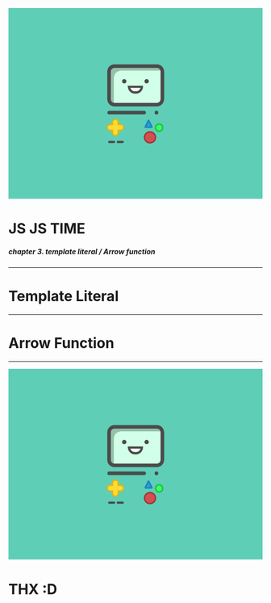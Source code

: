 <!-- page_number: true -->


![bg](../asset/bmo.png)

JS JS TIME
===
##### chapter 3. template literal / Arrow function

---

# Template Literal

---
# Arrow Function
---
![bg](../asset/bmo.png)
# THX :D




